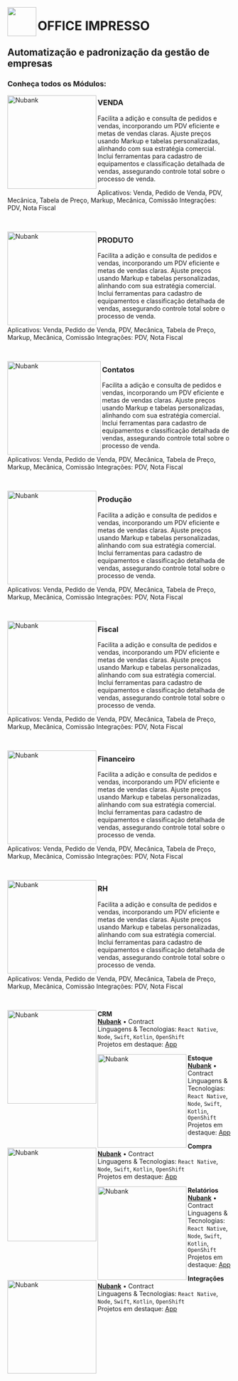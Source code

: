 <p> <img height="65" align="left" src="https://github.com/wagnerra23/Docs/assets/162313611/13f02228-f41c-4195-bea8-ad3d5f970d16"/> <h1>OFFICE IMPRESSO</h1> 
<h2>Automatização e padronização da gestão de empresas </h2>

<h3>Conheça todos os Módulos:</h3>

[<img align="left" height="210px" width="200px" alt="Nubank" src="https://nubank.com.br/images/nu-icon.png?v=2"/>](https://nubank.com.br/)

<h3>VENDA</h3>
Facilita a adição e consulta de pedidos e vendas, incorporando um PDV eficiente e metas de vendas claras. Ajuste preços usando Markup e tabelas personalizadas, alinhando com sua estratégia comercial. Inclui ferramentas para cadastro de equipamentos e classificação detalhada de vendas, assegurando controle total sobre o processo de venda.<p>
Aplicativos: Venda, Pedido de Venda, PDV, Mecânica, Tabela de Preço, Markup, Mecânica, Comissão
Integrações: PDV, Nota Fiscal <p>
<br/> 

[<img align="left" height="210px" width="200px" alt="Nubank" src="https://nubank.com.br/images/nu-icon.png?v=2"/>](https://nubank.com.br/)
<h3>PRODUTO</h3>
Facilita a adição e consulta de pedidos e vendas, incorporando um PDV eficiente e metas de vendas claras. Ajuste preços usando Markup e tabelas personalizadas, alinhando com sua estratégia comercial. Inclui ferramentas para cadastro de equipamentos e classificação detalhada de vendas, assegurando controle total sobre o processo de venda.<p>
Aplicativos: Venda, Pedido de Venda, PDV, Mecânica, Tabela de Preço, Markup, Mecânica, Comissão Integrações: PDV, Nota Fiscal <p>
<br/>


[<img align="left" height="210px" width="210px" alt="Nubank" src="https://nubank.com.br/images/nu-icon.png?v=2"/>](https://nubank.com.br/) 
<h3>Contatos</h3>
Facilita a adição e consulta de pedidos e vendas, incorporando um PDV eficiente e metas de vendas claras. Ajuste preços usando Markup e tabelas personalizadas, alinhando com sua estratégia comercial. Inclui ferramentas para cadastro de equipamentos e classificação detalhada de vendas, assegurando controle total sobre o processo de venda.<p>
Aplicativos: Venda, Pedido de Venda, PDV, Mecânica, Tabela de Preço, Markup, Mecânica, Comissão Integrações: PDV, Nota Fiscal <p>
<br/>


[<img align="left" height="210px" width="200px" alt="Nubank" src="https://nubank.com.br/images/nu-icon.png?v=2"/>](https://nubank.com.br/)
<h3>Produção</h3>
Facilita a adição e consulta de pedidos e vendas, incorporando um PDV eficiente e metas de vendas claras. Ajuste preços usando Markup e tabelas personalizadas, alinhando com sua estratégia comercial. Inclui ferramentas para cadastro de equipamentos e classificação detalhada de vendas, assegurando controle total sobre o processo de venda.<p>
Aplicativos: Venda, Pedido de Venda, PDV, Mecânica, Tabela de Preço, Markup, Mecânica, Comissão Integrações: PDV, Nota Fiscal <p>
<br/>

[<img align="left" height="210px" width="200px" alt="Nubank" src="https://nubank.com.br/images/nu-icon.png?v=2"/>](https://nubank.com.br/)
<h3>Fiscal</h3>
Facilita a adição e consulta de pedidos e vendas, incorporando um PDV eficiente e metas de vendas claras. Ajuste preços usando Markup e tabelas personalizadas, alinhando com sua estratégia comercial. Inclui ferramentas para cadastro de equipamentos e classificação detalhada de vendas, assegurando controle total sobre o processo de venda.<p>
Aplicativos: Venda, Pedido de Venda, PDV, Mecânica, Tabela de Preço, Markup, Mecânica, Comissão Integrações: PDV, Nota Fiscal <p>
<br/>

[<img align="left" height="210px" width="200px" alt="Nubank" src="https://nubank.com.br/images/nu-icon.png?v=2"/>](https://nubank.com.br/)
<h3>Financeiro</h3>
Facilita a adição e consulta de pedidos e vendas, incorporando um PDV eficiente e metas de vendas claras. Ajuste preços usando Markup e tabelas personalizadas, alinhando com sua estratégia comercial. Inclui ferramentas para cadastro de equipamentos e classificação detalhada de vendas, assegurando controle total sobre o processo de venda.<p>
Aplicativos: Venda, Pedido de Venda, PDV, Mecânica, Tabela de Preço, Markup, Mecânica, Comissão Integrações: PDV, Nota Fiscal <p>
<br/>

[<img align="left" height="210px" width="200px" alt="Nubank" src="https://nubank.com.br/images/nu-icon.png?v=2"/>](https://nubank.com.br/)
<h3>RH</h3>
Facilita a adição e consulta de pedidos e vendas, incorporando um PDV eficiente e metas de vendas claras. Ajuste preços usando Markup e tabelas personalizadas, alinhando com sua estratégia comercial. Inclui ferramentas para cadastro de equipamentos e classificação detalhada de vendas, assegurando controle total sobre o processo de venda.<p>
Aplicativos: Venda, Pedido de Venda, PDV, Mecânica, Tabela de Preço, Markup, Mecânica, Comissão Integrações: PDV, Nota Fiscal <p>
<br/>

[<img align="left" height="210px" width="200px" alt="Nubank" src="https://nubank.com.br/images/nu-icon.png?v=2"/>](https://nubank.com.br/)

**CRM** \
[**Nubank**](https://nubank.com.br/) • Contract \
Linguagens & Tecnologias: `React Native`, `Node`, `Swift`, `Kotlin`, `OpenShift` \
Projetos em destaque: [App](https://nubank.com.br/)
<br/>

[<img align="left" height="210px" width="200px" alt="Nubank" src="https://nubank.com.br/images/nu-icon.png?v=2"/>](https://nubank.com.br/)

**Estoque** \
[**Nubank**](https://nubank.com.br/) • Contract \
Linguagens & Tecnologias: `React Native`, `Node`, `Swift`, `Kotlin`, `OpenShift` \
Projetos em destaque: [App](https://nubank.com.br/)
<br/>

[<img align="left" height="210px" width="200px" alt="Nubank" src="https://nubank.com.br/images/nu-icon.png?v=2"/>](https://nubank.com.br/)

**Compra** \
[**Nubank**](https://nubank.com.br/) • Contract \
Linguagens & Tecnologias: `React Native`, `Node`, `Swift`, `Kotlin`, `OpenShift` \
Projetos em destaque: [App](https://nubank.com.br/)
<br/>

[<img align="left" height="210px" width="200px" alt="Nubank" src="https://nubank.com.br/images/nu-icon.png?v=2"/>](https://nubank.com.br/)

**Relatórios** \
[**Nubank**](https://nubank.com.br/) • Contract \
Linguagens & Tecnologias: `React Native`, `Node`, `Swift`, `Kotlin`, `OpenShift` \
Projetos em destaque: [App](https://nubank.com.br/)
<br/>

[<img align="left" height="210px" width="200px" alt="Nubank" src="https://nubank.com.br/images/nu-icon.png?v=2"/>](https://nubank.com.br/)

**Integrações** \
[**Nubank**](https://nubank.com.br/) • Contract \
Linguagens & Tecnologias: `React Native`, `Node`, `Swift`, `Kotlin`, `OpenShift` \
Projetos em destaque: [App](https://nubank.com.br/)
<br/>
